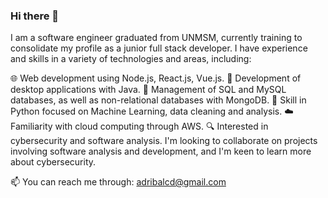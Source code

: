 ### Hi there 👋

I am a software engineer graduated from UNMSM, currently training to consolidate my profile as a junior full stack developer. I have experience and skills in a variety of technologies and areas, including:

 🌐 Web development using Node.js, React.js, Vue.js.
 🔭 Development of desktop applications with Java.
 💾 Management of SQL and MySQL databases, as well as non-relational databases with MongoDB.
 🐍 Skill in Python focused on Machine Learning, data cleaning and analysis.
 ☁️ Familiarity with cloud computing through AWS.
 🔍 Interested in cybersecurity and software analysis.
I'm looking to collaborate on projects involving software analysis and development, and I'm keen to learn more about cybersecurity.

📫 You can reach me through: adribalcd@gmail.com
